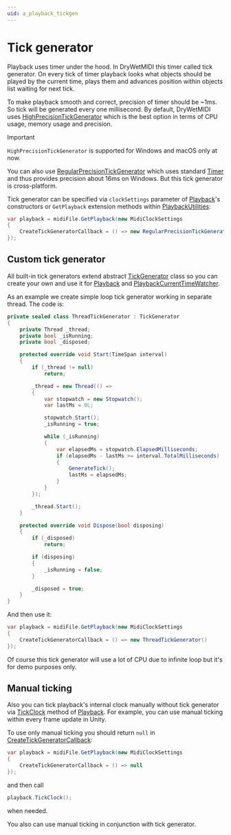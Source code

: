 ```yaml
---
uid: a_playback_tickgen
---
```


# Tick generator

Playback uses timer under the hood. In DryWetMIDI this timer called tick generator. On every tick of timer playback looks what objects should be played by the current time, plays them and advances position within objects list waiting for next tick.

To make playback smooth and correct, precision of timer should be ~1ms. So tick will be generated every one millisecond. By default, DryWetMIDI uses [HighPrecisionTickGenerator](xref:Melanchall.DryWetMidi.Devices.HighPrecisionTickGenerator) which is the best option in terms of CPU usage, memory usage and precision.

> [!IMPORTANT]
> `HighPrecisionTickGenerator` is supported for Windows and macOS only at now.

You can also use [RegularPrecisionTickGenerator](xref:Melanchall.DryWetMidi.Devices.RegularPrecisionTickGenerator) which uses standard [Timer](xref:System.Timers.Timer) and thus provides precision about 16ms on Windows. But this tick generator is cross-platform.

Tick generator can be specified via `clockSettings` parameter of [Playback](xref:Melanchall.DryWetMidi.Devices.Playback)'s constructors or `GetPlayback` extension methods within [PlaybackUtilities](xref:Melanchall.DryWetMidi.Devices.PlaybackUtilities):

```csharp
var playback = midiFile.GetPlayback(new MidiClockSettings
{
    CreateTickGeneratorCallback = () => new RegularPrecisionTickGenerator()
});
```

## Custom tick generator

All built-in tick generators extend abstract [TickGenerator](xref:Melanchall.DryWetMidi.Devices.TickGenerator) class so you can create your own and use it for [Playback](xref:Melanchall.DryWetMidi.Devices.Playback) and [PlaybackCurrentTimeWatcher](xref:Melanchall.DryWetMidi.Devices.PlaybackCurrentTimeWatcher).

As an example we create simple loop tick generator working in separate thread. The code is:

```csharp
private sealed class ThreadTickGenerator : TickGenerator
{
    private Thread _thread;
    private bool _isRunning;
    private bool _disposed;

    protected override void Start(TimeSpan interval)
    {
        if (_thread != null)
            return;

        _thread = new Thread(() =>
        {
            var stopwatch = new Stopwatch();
            var lastMs = 0L;

            stopwatch.Start();
            _isRunning = true;

            while (_isRunning)
            {
                var elapsedMs = stopwatch.ElapsedMilliseconds;
                if (elapsedMs - lastMs >= interval.TotalMilliseconds)
                {
                    GenerateTick();
                    lastMs = elapsedMs;
                }
            }
        });

        _thread.Start();
    }

    protected override void Dispose(bool disposing)
    {
        if (_disposed)
            return;

        if (disposing)
        {
            _isRunning = false;
        }

        _disposed = true;
    }
}
```

And then use it:

```csharp
var playback = midiFile.GetPlayback(new MidiClockSettings
{
    CreateTickGeneratorCallback = () => new ThreadTickGenerator()
});
```

Of course this tick generator will use a lot of CPU due to infinite loop but it's for demo purposes only.

## Manual ticking

Also you can tick playback's internal clock manually without tick generator via [TickClock](xref:Melanchall.DryWetMidi.Devices.Playback.TickClock) method of [Playback](xref:Melanchall.DryWetMidi.Devices.Playback). For example, you can use manual ticking within every frame update in Unity.

To use only manual ticking you should return `null` in [CreateTickGeneratorCallback](xref:Melanchall.DryWetMidi.Devices.MidiClockSettings.CreateTickGeneratorCallback):

```csharp
var playback = midiFile.GetPlayback(new MidiClockSettings
{
    CreateTickGeneratorCallback = () => null
});
```

and then call

```csharp
playback.TickClock();
```

when needed.

You also can use manual ticking in conjunction with tick generator.